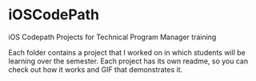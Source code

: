 # iOSCodePath
iOS Codepath Projects for Technical Program Manager training

Each folder contains a project that I worked on in which students will be learning over the semester. 
Each project has its own readme, so you can check out how it works and GIF that demonstrates it.
